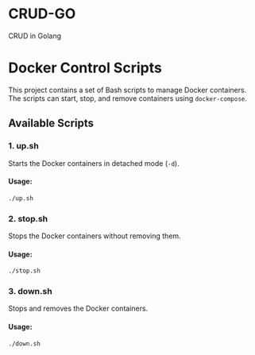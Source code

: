 # CRUD-GO
CRUD in Golang

# Docker Control Scripts

This project contains a set of Bash scripts to manage Docker containers. The scripts can start, stop, and remove containers using `docker-compose`.

## Available Scripts

### 1. **up.sh**
Starts the Docker containers in detached mode (`-d`).

#### Usage:
```bash
./up.sh
```

### 2. **stop.sh**
Stops the Docker containers without removing them.

#### Usage:
```bash
./stop.sh
```

### 3. **down.sh**
Stops and removes the Docker containers.

#### Usage:
```bash
./down.sh
```
